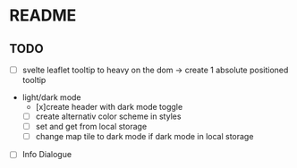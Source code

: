 # README

## TODO
- [ ] svelte leaflet tooltip to heavy on the dom -> create 1 absolute positioned tooltip
- light/dark mode
  - [x]create header with dark mode toggle
  - [ ] create alternativ color scheme in styles
  - [ ] set and get from local storage
  - [ ] change map tile to dark mode if dark mode in local storage
- [ ] Info Dialogue